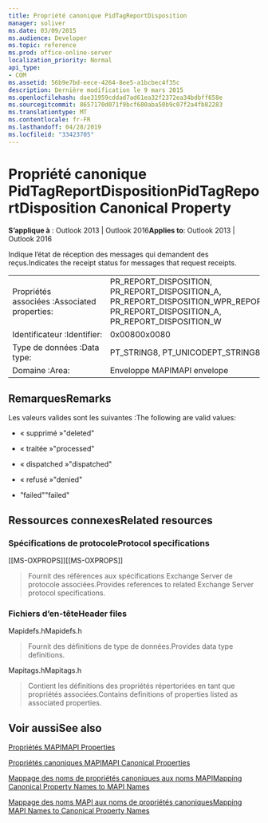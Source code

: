 ```yaml
---
title: Propriété canonique PidTagReportDisposition
manager: soliver
ms.date: 03/09/2015
ms.audience: Developer
ms.topic: reference
ms.prod: office-online-server
localization_priority: Normal
api_type:
- COM
ms.assetid: 56b9e7bd-eece-4264-8ee5-a1bcbec4f35c
description: Dernière modification le 9 mars 2015
ms.openlocfilehash: dae31959cddad7ad61ea32f2372ea34bdbff658e
ms.sourcegitcommit: 8657170d071f9bcf680aba50b9c07f2a4fb82283
ms.translationtype: MT
ms.contentlocale: fr-FR
ms.lasthandoff: 04/28/2019
ms.locfileid: "33423705"
---
```

# <a name="pidtagreportdisposition-canonical-property"></a><span data-ttu-id="b6646-103">Propriété canonique PidTagReportDisposition</span><span class="sxs-lookup"><span data-stu-id="b6646-103">PidTagReportDisposition Canonical Property</span></span>

  
  
<span data-ttu-id="b6646-104">**S’applique à** : Outlook 2013 | Outlook 2016</span><span class="sxs-lookup"><span data-stu-id="b6646-104">**Applies to**: Outlook 2013 | Outlook 2016</span></span> 
  
<span data-ttu-id="b6646-105">Indique l’état de réception des messages qui demandent des reçus.</span><span class="sxs-lookup"><span data-stu-id="b6646-105">Indicates the receipt status for messages that request receipts.</span></span> 
  
|||
|:-----|:-----|
|<span data-ttu-id="b6646-106">Propriétés associées :</span><span class="sxs-lookup"><span data-stu-id="b6646-106">Associated properties:</span></span>  <br/> |<span data-ttu-id="b6646-107">PR_REPORT_DISPOSITION, PR_REPORT_DISPOSITION_A, PR_REPORT_DISPOSITION_W</span><span class="sxs-lookup"><span data-stu-id="b6646-107">PR_REPORT_DISPOSITION, PR_REPORT_DISPOSITION_A, PR_REPORT_DISPOSITION_W</span></span>  <br/> |
|<span data-ttu-id="b6646-108">Identificateur :</span><span class="sxs-lookup"><span data-stu-id="b6646-108">Identifier:</span></span>  <br/> |<span data-ttu-id="b6646-109">0x0080</span><span class="sxs-lookup"><span data-stu-id="b6646-109">0x0080</span></span>  <br/> |
|<span data-ttu-id="b6646-110">Type de données :</span><span class="sxs-lookup"><span data-stu-id="b6646-110">Data type:</span></span>  <br/> |<span data-ttu-id="b6646-111">PT_STRING8, PT_UNICODE</span><span class="sxs-lookup"><span data-stu-id="b6646-111">PT_STRING8, PT_UNICODE</span></span>  <br/> |
|<span data-ttu-id="b6646-112">Domaine :</span><span class="sxs-lookup"><span data-stu-id="b6646-112">Area:</span></span>  <br/> |<span data-ttu-id="b6646-113">Enveloppe MAPI</span><span class="sxs-lookup"><span data-stu-id="b6646-113">MAPI envelope</span></span>  <br/> |
   
## <a name="remarks"></a><span data-ttu-id="b6646-114">Remarques</span><span class="sxs-lookup"><span data-stu-id="b6646-114">Remarks</span></span>

<span data-ttu-id="b6646-115">Les valeurs valides sont les suivantes :</span><span class="sxs-lookup"><span data-stu-id="b6646-115">The following are valid values:</span></span>
  
- <span data-ttu-id="b6646-116">« supprimé »</span><span class="sxs-lookup"><span data-stu-id="b6646-116">"deleted"</span></span>
    
- <span data-ttu-id="b6646-117">« traitée »</span><span class="sxs-lookup"><span data-stu-id="b6646-117">"processed"</span></span>
    
- <span data-ttu-id="b6646-118">« dispatched »</span><span class="sxs-lookup"><span data-stu-id="b6646-118">"dispatched"</span></span>
    
- <span data-ttu-id="b6646-119">« refusé »</span><span class="sxs-lookup"><span data-stu-id="b6646-119">"denied"</span></span>
    
- <span data-ttu-id="b6646-120">"failed"</span><span class="sxs-lookup"><span data-stu-id="b6646-120">"failed"</span></span>
    
## <a name="related-resources"></a><span data-ttu-id="b6646-121">Ressources connexes</span><span class="sxs-lookup"><span data-stu-id="b6646-121">Related resources</span></span>

### <a name="protocol-specifications"></a><span data-ttu-id="b6646-122">Spécifications de protocole</span><span class="sxs-lookup"><span data-stu-id="b6646-122">Protocol specifications</span></span>

<span data-ttu-id="b6646-123">[[MS-OXPROPS]]</span><span class="sxs-lookup"><span data-stu-id="b6646-123">[[MS-OXPROPS]]</span></span> 
  
> <span data-ttu-id="b6646-124">Fournit des références aux spécifications Exchange Server de protocole associées.</span><span class="sxs-lookup"><span data-stu-id="b6646-124">Provides references to related Exchange Server protocol specifications.</span></span>
    
### <a name="header-files"></a><span data-ttu-id="b6646-125">Fichiers d’en-tête</span><span class="sxs-lookup"><span data-stu-id="b6646-125">Header files</span></span>

<span data-ttu-id="b6646-126">Mapidefs.h</span><span class="sxs-lookup"><span data-stu-id="b6646-126">Mapidefs.h</span></span>
  
> <span data-ttu-id="b6646-127">Fournit des définitions de type de données.</span><span class="sxs-lookup"><span data-stu-id="b6646-127">Provides data type definitions.</span></span>
    
<span data-ttu-id="b6646-128">Mapitags.h</span><span class="sxs-lookup"><span data-stu-id="b6646-128">Mapitags.h</span></span>
  
> <span data-ttu-id="b6646-129">Contient les définitions des propriétés répertoriées en tant que propriétés associées.</span><span class="sxs-lookup"><span data-stu-id="b6646-129">Contains definitions of properties listed as associated properties.</span></span>
    
## <a name="see-also"></a><span data-ttu-id="b6646-130">Voir aussi</span><span class="sxs-lookup"><span data-stu-id="b6646-130">See also</span></span>



[<span data-ttu-id="b6646-131">Propriétés MAPI</span><span class="sxs-lookup"><span data-stu-id="b6646-131">MAPI Properties</span></span>](mapi-properties.md)
  
[<span data-ttu-id="b6646-132">Propriétés canoniques MAPI</span><span class="sxs-lookup"><span data-stu-id="b6646-132">MAPI Canonical Properties</span></span>](mapi-canonical-properties.md)
  
[<span data-ttu-id="b6646-133">Mappage des noms de propriétés canoniques aux noms MAPI</span><span class="sxs-lookup"><span data-stu-id="b6646-133">Mapping Canonical Property Names to MAPI Names</span></span>](mapping-canonical-property-names-to-mapi-names.md)
  
[<span data-ttu-id="b6646-134">Mappage des noms MAPI aux noms de propriétés canoniques</span><span class="sxs-lookup"><span data-stu-id="b6646-134">Mapping MAPI Names to Canonical Property Names</span></span>](mapping-mapi-names-to-canonical-property-names.md)

